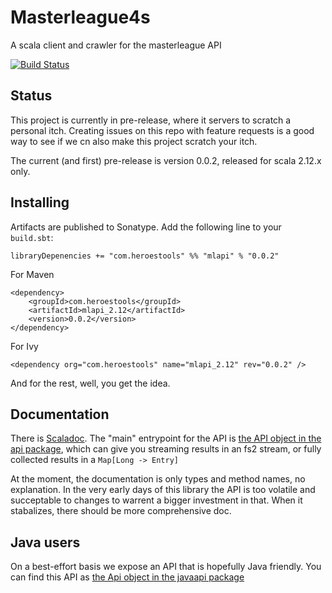 # Masterleague4s
A scala client and crawler for the masterleague API

[![Build Status](https://travis-ci.org/martijnhoekstra/masterleague4s.svg?branch=master)](https://travis-ci.org/martijnhoekstra/masterleague4s)

## Status
This project is currently in pre-release, where it servers to scratch a personal itch. Creating issues on this repo with feature
requests is a good way to see if we cn also make this project scratch your itch.

The current (and first) pre-release is version 0.0.2, released for scala 2.12.x only.

## Installing

Artifacts are published to Sonatype. Add the following line to your `build.sbt`:

```
libraryDepenencies += "com.heroestools" %% "mlapi" % "0.0.2"
```

For Maven

```
<dependency>
    <groupId>com.heroestools</groupId>
    <artifactId>mlapi_2.12</artifactId>
    <version>0.0.2</version>
</dependency>
```

For Ivy

```
<dependency org="com.heroestools" name="mlapi_2.12" rev="0.0.2" />
```

And for the rest, well, you get the idea.

## Documentation

There is [Scaladoc](https://oss.sonatype.org/service/local/repositories/releases/archive/com/heroestools/mlapi_2.12/0.0.2/mlapi_2.12-0.0.2-javadoc.jar/!/masterleagueapi/index.html).
The "main" entrypoint for the API is [the API object in the api package](https://oss.sonatype.org/service/local/repositories/releases/archive/com/heroestools/mlapi_2.12/0.0.2/mlapi_2.12-0.0.2-javadoc.jar/!/masterleagueapi/api/Api$.html),
which can give you streaming results in an fs2 stream, or fully collected results in a `Map[Long -> Entry]`

At the moment, the documentation is only types and method names, no explanation. In the very early days of this library the API
is too volatile and succeptable to changes to warrent a bigger investment in that. When it stabalizes, there should be more
comprehensive doc.


## Java users

On a best-effort basis we expose an API that is hopefully Java friendly. You can find this API as [the Api object in the javaapi package](https://oss.sonatype.org/service/local/repositories/releases/archive/com/heroestools/mlapi_2.12/0.0.2/mlapi_2.12-0.0.2-javadoc.jar/!/masterleagueapi/javaapi/Api$.html)
